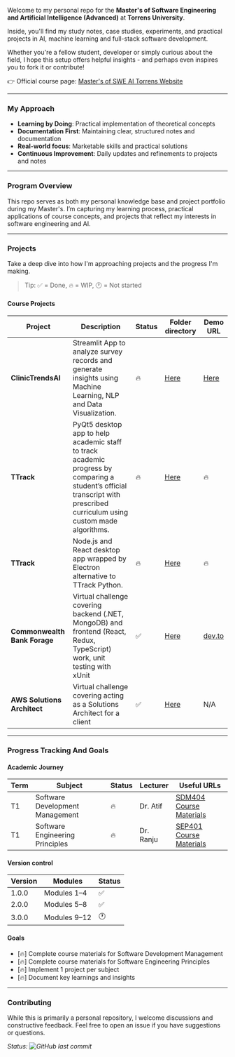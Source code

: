Welcome to my personal repo for the **Master's of Software Engineering and Artificial Intelligence (Advanced)** at **Torrens University**.

Inside, you'll find my study notes, case studies, experiments, and practical projects in AI, machine learning and full-stack software development.  

Whether you're a fellow student, developer or simply curious about the field, I hope this setup offers helpful insights - and perhaps even inspires you to fork it or contribute!

👉 Official course page: [Master's of SWE AI Torrens Website](https://www.torrens.edu.au/courses/technology/master-of-software-engineering-artificial-intelligence-advanced)

---

### My Approach
- **Learning by Doing**: Practical implementation of theoretical concepts
- **Documentation First**: Maintaining clear, structured notes and documentation
- **Real-world focus**: Marketable skills and practical solutions
- **Continuous Improvement**: Daily updates and refinements to projects and notes

---

### Program Overview
This repo serves as both my personal knowledge base and project portfolio during my Master's. I’m capturing my learning process, practical applications of course concepts, and projects that reflect my interests in software engineering and AI.

---

### Projects
Take a deep dive into how I'm approaching projects and the progress I'm making.

> Tip: ✅ = Done, 🔥 = WIP, 🕐 = Not started

#### Course Projects
Project | Description | Status | Folder directory | Demo URL |
|---------|---------------------|----------------|----------------|----------------|
| **ClinicTrendsAI** | Streamlit App to analyze survey records and generate insights using Machine Learning, NLP and Data Visualization. | 🔥 | [Here](./T1-Software-Engineering-Principles/projects/clinictrends_ai/README.md) | [Here](https://sep-torrens-dr-ranju-group-1.streamlit.app/) | 
| **TTrack** | PyQt5 desktop app to help academic staff to track academic progress by comparing a student’s official transcript with prescribed curriculum using custom made algorithms. | 🔥 | [Here](./T1-Software-Development-Management/projects/TTrack_v1/README.md) | 🔥 |
| **TTrack** | Node.js and React desktop app wrapped by Electron alternative to TTrack Python. | 🔥 | [Here](./T1-Software-Development-Management/projects/TTrack_electron/README.md) | 🔥 |
| **Commonwealth Bank Forage** | Virtual challenge covering backend (.NET, MongoDB) and frontend (React, Redux, TypeScript) work, unit testing with xUnit | ✅ | [Here](./T1-Extra/cba/) | [dev.to](https://dev.to/lfariaus/how-i-tackled-the-commonwealths-bank-software-engineering-challenge-3ebk) |
| **AWS Solutions Architect** | Virtual challenge covering acting as a Solutions Architect for a client | ✅ | [Here](./T1-Extra/aws/) | N/A |

---

### Progress Tracking And Goals

#### Academic Journey
Term | Subject | Status | Lecturer | Useful URLs |
|---------|---------------------|----------------|----------------|----------------|
| T1 | Software Development Management | 🔥 | Dr. Atif | [SDM404 Course Materials](./T1-Software-Development-Management/README.md) |
| T1 | Software Engineering Principles | 🔥 | Dr. Ranju | [SEP401 Course Materials](./T1-Software-Engineering-Principles/README.md) |

#### Version control
| Version | Modules            | Status |
|---------|---------------------|---|
| 1.0.0   | Modules 1–4         | ✅ |
| 2.0.0   | Modules 5–8         | ✅ |
| 3.0.0   | Modules 9–12        | 🕐 |

#### Goals
- [🔥] Complete course materials for Software Development Management
- [🔥] Complete course materials for Software Engineering Principles
- [🔥] Implement 1 project per subject
- [🔥] Document key learnings and insights

---

### Contributing
While this is primarily a personal repository, I welcome discussions and constructive feedback. Feel free to open an issue if you have suggestions or questions.

*Status: ![GitHub last commit](https://img.shields.io/github/last-commit/lfariabr/masters-swe-ai?style=flat-square)*
